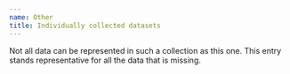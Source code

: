 ```yaml
---
name: Other
title: Individually collected datasets
---
```

Not all data can be represented in such a collection as this one. This entry stands representative for all the data that is missing.